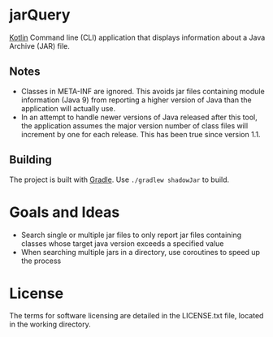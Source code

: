 # jarQuery

[Kotlin](https://kotlinlang.org/) Command line (CLI) application that displays information about a Java 
Archive (JAR) file.

## Notes
* Classes in META-INF are ignored. This avoids jar files containing module information (Java 9)
from reporting a higher version of Java than the application will actually use.
* In an attempt to handle newer versions of Java released after this tool, the application
assumes the major version number of class files will increment by one for each release. This has
been true since version 1.1.


## Building
The project is built with [Gradle](https://gradle.org/).  Use `./gradlew shadowJar` to build.

# Goals and Ideas
* Search single or multiple jar files to only report jar files containing classes
whose target java version exceeds a specified value
* When searching multiple jars in a directory, use coroutines to speed up the process


# License
The terms for software licensing are detailed in the LICENSE.txt file,
located in the working directory.
